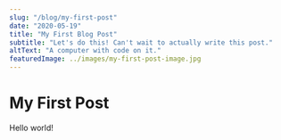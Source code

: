```yaml
---
slug: "/blog/my-first-post"
date: "2020-05-19"
title: "My First Blog Post"
subtitle: "Let's do this! Can't wait to actually write this post."
altText: "A computer with code on it."
featuredImage: ../images/my-first-post-image.jpg
---
```


# My First Post

Hello world!
